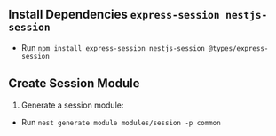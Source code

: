 ## Install Dependencies `express-session nestjs-session`

- Run `npm install express-session nestjs-session @types/express-session`

## Create Session Module

1. Generate a session module:

- Run `nest generate module modules/session -p common`
